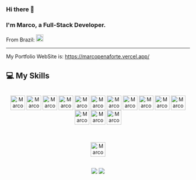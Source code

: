 ### Hi there 👋

<h3>I'm Marco, a Full-Stack Developer.</h3>
From Brazil: <img height = "20em" src="https://em-content.zobj.net/thumbs/120/google/350/flag-brazil_1f1e7-1f1f7.png"/>
<hr>

My Portfolio WebSite is: https://marcopenaforte.vercel.app/

## **💻 My Skills** 

<div style="display: inline_block" align="center">
  <br>
  <img align="center" alt="Marco HTML" height="40" width="40" src="https://cdn.simpleicons.org/html5/"/>
  <img align="center" alt="Marco CSS" height="40" width="40" src="https://cdn.simpleicons.org/css3/"/>
  <img align="center" alt="Marco Javascript" height="40" width="40" src="https://cdn.simpleicons.org/javascript/"/>
  <img align="center" alt="Marco Typescript" height="40" width="40" src="https://cdn.simpleicons.org/typescript/"/>
  <img align="center" alt="Marco Svelte" height="40" width="40" src="https://cdn.simpleicons.org/svelte/"/>
  <img align="center" alt="Marco Tailwind" height="40" width="40" src="https://cdn.simpleicons.org/tailwindcss/"/>
  <img align="center" alt="Marco Nodejs" height="40" width="40" src="https://cdn.simpleicons.org/node.js/"/>
  <img align="center" alt="Marco PostgreSQL" height="40" width="40" src="https://cdn.simpleicons.org/postgresql/"/>
  <img align="center" alt="Marco Supabase" height="40" width="40" src="https://cdn.simpleicons.org/supabase/"/>
  <img align="center" alt="Marco Vercel" height="40" width="40" src="https://cdn.simpleicons.org/vercel/_/eee"/>
  <img align="center" alt="Marco Git" height="40" width="40" src="https://cdn.simpleicons.org/git/"/>
  <img align="center" alt="Marco Github" height="40" width="40" src="https://cdn.simpleicons.org/github/_/eee"/>
  <img align="center" alt="Marco Gitlab" height="40" width="40" src="https://cdn.simpleicons.org/gitlab/"/>
  <img align="center" alt="Marco Docker" height="40" width="40" src="https://cdn.simpleicons.org/docker/"/>

  <br><br>
  <img align="center" alt="Marcos Visual Studio Code" height="40" width="40" src="https://cdn.simpleicons.org/visualstudiocode/"/>
  <br>
</div>

<br>

<div align="center"> 
  <a href = "mailto:viniciuscestari01@gmail.com"><img src="https://img.shields.io/badge/-Gmail-%23333?style=for-the-badge&logo=gmail&logoColor=white" target="_blank"></a>
  <a href="https://www.linkedin.com/in/-vinicius-cestari/" target="_blank"><img src="https://img.shields.io/badge/-LinkedIn-%230077B5?style=for-the-badge&logo=linkedin&logoColor=white" target="_blank"></a> 
</div>

